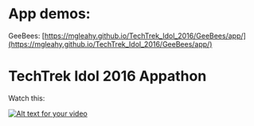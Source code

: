 # App demos:

GeeBees: [https://mgleahy.github.io/TechTrek_Idol_2016/GeeBees/app/](https://mgleahy.github.io/TechTrek_Idol_2016/GeeBees/app/)

# TechTrek Idol 2016 Appathon

Watch this:

[![Alt text for your video](http://img.youtube.com/vi/ZmT4ARHPJ5c/0.jpg)](https://www.youtube.com/watch?v=ZmT4ARHPJ5c)
